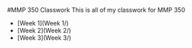 #MMP 350 Classwork
This is all of my classwork for MMP 350
- [Week 1](Week 1/)
- [Week 2](Week 2/)
- [Week 3](Week 3/)